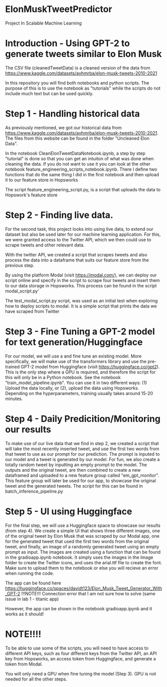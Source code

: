# ElonMuskTweetPredictor
Project In Scalable Machine Learning

# Introduction - Using GPT-2 to generate tweets similar to Elon Musk


The CSV file (cleanedTweetData) is a cleaned version of the data from https://www.kaggle.com/datasets/ayhmrba/elon-musk-tweets-2010-2021

In this repository you will find both notebooks and python scripts. The purpose of this is to use the notebook as "tutorials" while the scripts do not include much text but can be used quickly. 

# Step 1 - Handling historical data

As previously mentioned, we got our historical data from https://www.kaggle.com/datasets/ayhmrba/elon-musk-tweets-2010-2021. The files from this website can be found in the folder "Uncleaned Elon Data".

In the notebook CleanElonTweetDataNotebook.ipynb, a step by step "tutorial" is done so that you can get an intuiton of what was done when cleaning the data. If you do not want to use it you can look at the other notebook feature_engineering_scripts_notebook.ipynb. There I define two functions that do the same thing I did in the first notebook and then upload it to our feature store in Hopsworks

The script feature_engineering_script.py, is a script that uploads the data to Hopswork's feature store

# Step 2 - Finding live data.

For the second task, this project looks into using live data, to extend our dataset but also be used later for our machine learning application. For this, we were granted access to the Twitter API, which we then could use to scrape tweets and other relevant data. 

With the twitter API, we created a script that scrapes tweets and also process the data into a dataframe that suits our feature store from the previous step. 

By using the platform Modal (visit https://modal.com/), we can deploy our script online and specify in the script to scrape four tweets and insert them to our data storage in Hopsworks. This process can be found in the script modal_script.py'

The test_modal_script.py script, was used as an initial test when exploring how to deploy scripts to modal. It is a simple script that prints the data we have scraped from Twitter


# Step 3 - Fine Tuning a GPT-2 model for text generation/Huggingface
For our model, we will use a and fine tune an existing model. More specifically, we will make use of the transformers library and use the pre-trained GPT-2 model from Huggingface (visit https://huggingface.co/gpt2). This is the only step where a GPU is required, and therefore the script for this will only be in a Python notebook. See the notebook "train_model_pipeline.ipynb". You can use it in two different ways: (1) Upload the data locally, or (2), upload the data using Hopsworks. Depending on the hyperparameters, training usually takes around 15-20 minutes.

# Step 4 - Daily Predicition/Monitoring our results
To make use of our live data that we find in step 2, we created a script that will take the most recently inserted tweet, and use the first two words from that tweet to use as our prompt for our prediction. The prompt is inputed to our model and a tweet is generated by our model. For fun, we also create a totally random tweet by inputting an empty prompt to the model. The outputs and the original tweet, are then combined to create a new dataframed and uploaded to a new feature group called "em_gpt_monitor". This feature group will later be used for our app, to showcase the original tweet and the generated tweets. The script for this can be found in batch_inference_pipeline.py


# Step 5 - UI using Huggingface
For the final step, we will use a Huggingface space to showcase our results (from step 4). We create a simple UI that shows three different images, one of the original tweet by Elon Musk that was scraped by our Modal app, one for the generated tweet that used the first two words from the original tweet, and finally, an image of a randomly generated tweet using an empty prompt as input. The images are created using a function that can be found in the gradioapp.ipynb notebook. It simply uses the images in the Image folder to create the Twitter icons, and uses the arial.ttf file to create the font. Make sure to upload them to the notebook or else you will recieve an error when running the code. 

The app can be found here https://huggingface.co/spaces/davidt123/Elon_Musk_Tweet_Generator_With_GPT-2 
!!!NOTE!!! Connection error that I am not sure how to solve (same issue in lab 1 - titanic app)

However, the app can be shown in the notebook gradioapp.ipynb and it works as it should!

# NOTE!!!!

To be able to use some of the scripts, you will need to have access to different API keys, such as four different keys from the Twitter API, an API key from Hopsworks,  an access token from Huggingface, and generate a token from Modal.

You will only need a GPU when fine tuning the model (Step 3). GPU is not needed for all the other steps.


